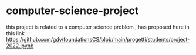 # computer-science-project

this project is related to a computer science problem , has proposed here in this link https://github.com/gdv/foundationsCS/blob/main/progetti/students/project-2022.ipynb
